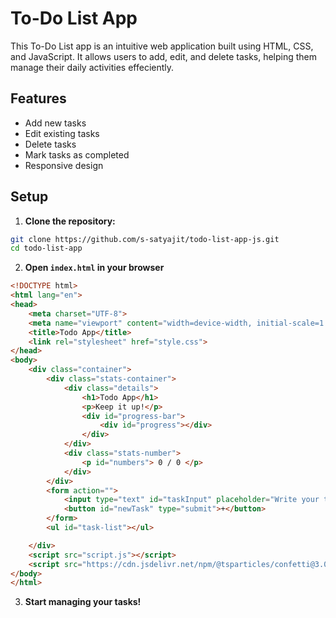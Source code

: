 # To-Do List App

This To-Do List app is an intuitive web application built using HTML, CSS, and JavaScript. It allows users to add, edit, and delete tasks, helping them manage their daily activities effeciently.

## Features

- Add new tasks
- Edit existing tasks
- Delete tasks
- Mark tasks as completed
- Responsive design

## Setup

1. **Clone the repository:**

```bash
git clone https://github.com/s-satyajit/todo-list-app-js.git 
cd todo-list-app
```

2. **Open ```index.html``` in your browser**

```html
<!DOCTYPE html>
<html lang="en">
<head>
    <meta charset="UTF-8">
    <meta name="viewport" content="width=device-width, initial-scale=1.0">
    <title>Todo App</title>
    <link rel="stylesheet" href="style.css">
</head>
<body>
    <div class="container">
        <div class="stats-container">
            <div class="details">
                <h1>Todo App</h1>
                <p>Keep it up!</p>
                <div id="progress-bar">
                    <div id="progress"></div>
                </div>
            </div>
            <div class="stats-number">
                <p id="numbers"> 0 / 0 </p>
            </div>
        </div>
        <form action="">
            <input type="text" id="taskInput" placeholder="Write your task">
            <button id="newTask" type="submit">+</button>
        </form>
        <ul id="task-list"></ul>

    </div>
    <script src="script.js"></script>
    <script src="https://cdn.jsdelivr.net/npm/@tsparticles/confetti@3.0.3/tsparticles.confetti.bundle.min.js"></script>
</body>
</html>
```

3. **Start managing your tasks!**

